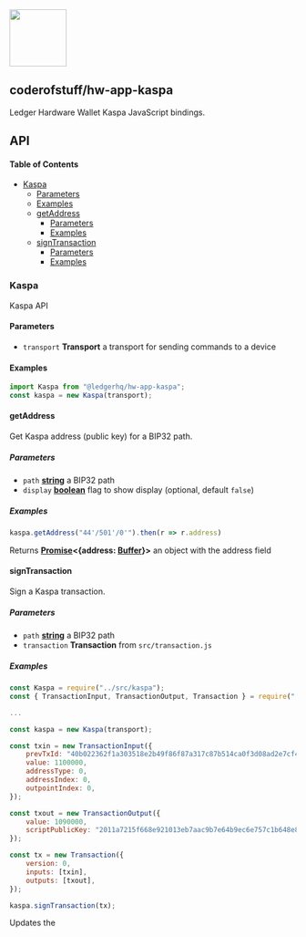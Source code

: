 <img src="https://user-images.githubusercontent.com/4631227/191834116-59cf590e-25cc-4956-ae5c-812ea464f324.png" height="100" />

## coderofstuff/hw-app-kaspa

Ledger Hardware Wallet Kaspa JavaScript bindings.


## API

<!-- Generated by documentation.js. Update this documentation by updating the source code. -->

#### Table of Contents

*   [Kaspa](#kaspa)
    *   [Parameters](#parameters)
    *   [Examples](#examples)
    *   [getAddress](#getaddress)
        *   [Parameters](#parameters-1)
        *   [Examples](#examples-1)
    *   [signTransaction](#signtransaction)
        *   [Parameters](#parameters-2)
        *   [Examples](#examples-2)

### Kaspa

Kaspa API

#### Parameters

*   `transport` **Transport** a transport for sending commands to a device

#### Examples

```javascript
import Kaspa from "@ledgerhq/hw-app-kaspa";
const kaspa = new Kaspa(transport);
```

#### getAddress

Get Kaspa address (public key) for a BIP32 path.

##### Parameters

*   `path` **[string](https://developer.mozilla.org/docs/Web/JavaScript/Reference/Global_Objects/String)** a BIP32 path
*   `display` **[boolean](https://developer.mozilla.org/docs/Web/JavaScript/Reference/Global_Objects/Boolean)** flag to show display (optional, default `false`)

##### Examples

```javascript
kaspa.getAddress("44'/501'/0'").then(r => r.address)
```

Returns **[Promise](https://developer.mozilla.org/docs/Web/JavaScript/Reference/Global_Objects/Promise)<{address: [Buffer](https://nodejs.org/api/buffer.html)}>** an object with the address field

#### signTransaction

Sign a Kaspa transaction.

##### Parameters

*   `path` **[string](https://developer.mozilla.org/docs/Web/JavaScript/Reference/Global_Objects/String)** a BIP32 path
*   `transaction` **Transaction** from `src/transaction.js`

##### Examples

```javascript
const Kaspa = require("../src/kaspa");
const { TransactionInput, TransactionOutput, Transaction } = require("../src/transaction");

...

const kaspa = new Kaspa(transport);

const txin = new TransactionInput({
    prevTxId: "40b022362f1a303518e2b49f86f87a317c87b514ca0f3d08ad2e7cf49d08cc70",
    value: 1100000,
    addressType: 0,
    addressIndex: 0,
    outpointIndex: 0,
});

const txout = new TransactionOutput({
    value: 1090000,
    scriptPublicKey: "2011a7215f668e921013eb7aac9b7e64b9ec6e757c1b648e89388c919f676aa88cac",
});

const tx = new Transaction({
    version: 0,
    inputs: [txin],
    outputs: [txout],
});

kaspa.signTransaction(tx);
```

Updates the 


